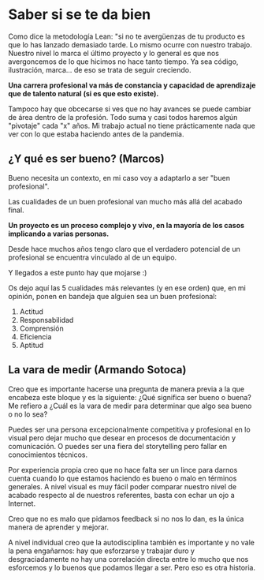 # Saber si se te da bien

Como dice la metodología Lean: "si no te avergüenzas de tu producto es que lo has lanzado demasiado tarde. Lo mismo ocurre con nuestro trabajo. Nuestro nivel lo marca el último proyecto y lo general es que nos avergoncemos de lo que hicimos no hace tanto tiempo. Ya sea código, ilustración, marca… de eso se trata de seguir creciendo.

**Una carrera profesional va más de constancia y capacidad de aprendizaje que de talento natural (si es que esto existe).**

Tampoco hay que obcecarse si ves que no hay avances se puede cambiar de área dentro de la profesión. Todo suma y casi todos haremos algún "pivotaje" cada "x" años. Mi trabajo actual no tiene prácticamente nada que ver con lo que estaba haciendo antes de la pandemia.

## **¿Y qué es ser bueno? (Marcos)**

Bueno necesita un contexto, en mi caso voy a adaptarlo a ser "buen profesional".

Las cualidades de un buen profesional van mucho más allá del acabado final.

**Un proyecto es un proceso complejo y vivo, en la mayoría de los casos implicando a varias personas.**

Desde hace muchos años tengo claro que el verdadero potencial de un profesional se encuentra vinculado al de un equipo.

Y llegados a este punto hay que mojarse :)

Os dejo aquí las 5 cualidades más relevantes (y en ese orden) que, en mi opinión, ponen en bandeja que alguien sea un buen profesional:

1. Actitud
2. Responsabilidad
3. Comprensión
4. Eficiencia
5. Aptitud

## La vara de medir (Armando Sotoca)

Creo que es importante hacerse una pregunta de manera previa a la que encabeza este bloque y es la siguiente: ¿Qué significa ser bueno o buena? Me refiero a ¿Cuál es la vara de medir para determinar que algo sea bueno o no lo sea?

Puedes ser una persona excepcionalmente competitiva y profesional en lo visual pero dejar mucho que desear en procesos de documentación y comunicación. O puedes ser una fiera del storytelling pero fallar en conocimientos técnicos.

Por experiencia propia creo que no hace falta ser un lince para darnos cuenta cuando lo que estamos haciendo es bueno o malo en términos generales. A nivel visual es muy fácil poder comparar nuestro nivel de acabado respecto al de nuestros referentes, basta con echar un ojo a Internet.

Creo que no es malo que pidamos feedback si no nos lo dan, es la única manera de aprender y mejorar.

A nivel individual creo que la autodisciplina también es importante y no vale la pena engañarnos: hay que esforzarse y trabajar duro y desgraciadamente no hay una correlación directa entre lo mucho que nos esforcemos y lo buenos que podamos llegar a ser. Pero eso es otra historia.
